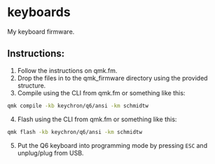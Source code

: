 # keyboards
My keyboard firmware.

## Instructions:

1. Follow the instructions on qmk.fm.
2. Drop the files in to the qmk_firmware directory using the provided structure.
3. Compile using the CLI from qmk.fm or something like this:
```bash
qmk compile -kb keychron/q6/ansi -km schmidtw
```
4. Flash using the CLI from qmk.fm or something like this:
```bash
qmk flash -kb keychron/q6/ansi -km schmidtw
```
5. Put the Q6 keyboard into programming mode by pressing `ESC` and unplug/plug from USB.
